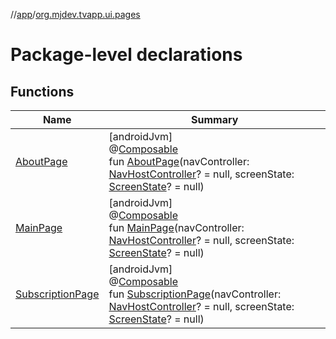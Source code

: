 //[app](../../index.md)/[org.mjdev.tvapp.ui.pages](index.md)

# Package-level declarations

## Functions

| Name | Summary |
|---|---|
| [AboutPage](-about-page.md) | [androidJvm]<br>@[Composable](https://developer.android.com/reference/kotlin/androidx/compose/runtime/Composable.html)<br>fun [AboutPage](-about-page.md)(navController: [NavHostController](https://developer.android.com/reference/kotlin/androidx/navigation/NavHostController.html)? = null, screenState: [ScreenState](../org.mjdev.tvapp.base.state/-screen-state/index.md)? = null) |
| [MainPage](-main-page.md) | [androidJvm]<br>@[Composable](https://developer.android.com/reference/kotlin/androidx/compose/runtime/Composable.html)<br>fun [MainPage](-main-page.md)(navController: [NavHostController](https://developer.android.com/reference/kotlin/androidx/navigation/NavHostController.html)? = null, screenState: [ScreenState](../org.mjdev.tvapp.base.state/-screen-state/index.md)? = null) |
| [SubscriptionPage](-subscription-page.md) | [androidJvm]<br>@[Composable](https://developer.android.com/reference/kotlin/androidx/compose/runtime/Composable.html)<br>fun [SubscriptionPage](-subscription-page.md)(navController: [NavHostController](https://developer.android.com/reference/kotlin/androidx/navigation/NavHostController.html)? = null, screenState: [ScreenState](../org.mjdev.tvapp.base.state/-screen-state/index.md)? = null) |
